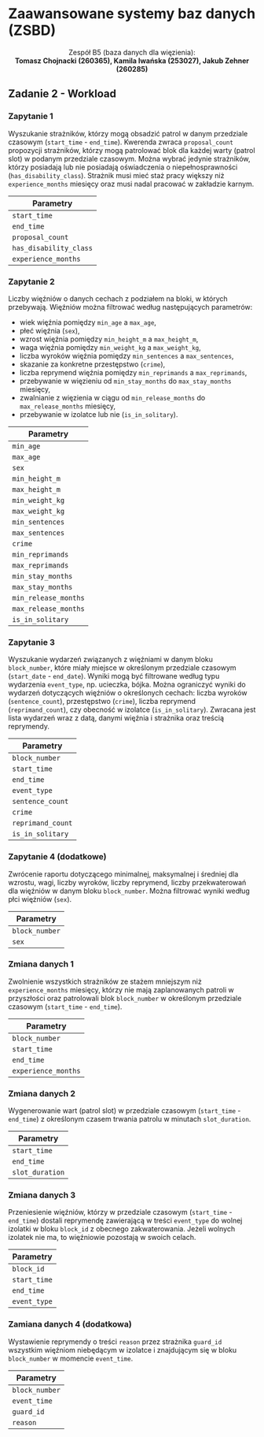 # Zaawansowane systemy baz danych (ZSBD)

<div align="center">
Zespół B5 (baza danych dla więzienia): <br/> <b>Tomasz Chojnacki (260365), Kamila Iwańska (253027), Jakub Zehner (260285)</b>
</div>

## Zadanie 2 - Workload

### Zapytanie 1

Wyszukanie strażników, którzy mogą obsadzić patrol w danym przedziale czasowym (`start_time` - `end_time`). Kwerenda zwraca `proposal_count` propozycji strażników, którzy mogą patrolować blok dla każdej warty (patrol slot) w podanym przedziale czasowym. Można wybrać jedynie strażników, którzy posiadają lub nie posiadają oświadczenia o niepełnosprawności (`has_disability_class`). Strażnik musi mieć staż pracy większy niż `experience_months` miesięcy oraz musi nadal pracować w zakładzie karnym.

| Parametry              |
| ---------------------- |
| `start_time`           |
| `end_time`             |
| `proposal_count`       |
| `has_disability_class` |
| `experience_months`    |

### Zapytanie 2

Liczby więźniów o danych cechach z podziałem na bloki, w których przebywają. Więźniów można filtrować według następujących parametrów:

- wiek więźnia pomiędzy `min_age` a `max_age`,
- płeć więźnia (`sex`),
- wzrost więźnia pomiędzy `min_height_m` a `max_height_m`,
- waga więźnia pomiędzy `min_weight_kg` a `max_weight_kg`,
- liczba wyroków więźnia pomiędzy `min_sentences` a `max_sentences`,
- skazanie za konkretne przestępstwo (`crime`),
- liczba reprymend więźnia pomiędzy `min_reprimands` a `max_reprimands`,
- przebywanie w więzieniu od `min_stay_months` do `max_stay_months` miesięcy,
- zwalnianie z więzienia w ciągu od `min_release_months` do `max_release_months` miesięcy,
- przebywanie w izolatce lub nie (`is_in_solitary`).

| Parametry            |
| -------------------- |
| `min_age`            |
| `max_age`            |
| `sex`                |
| `min_height_m`       |
| `max_height_m`       |
| `min_weight_kg`      |
| `max_weight_kg`      |
| `min_sentences`      |
| `max_sentences`      |
| `crime`              |
| `min_reprimands`     |
| `max_reprimands`     |
| `min_stay_months`    |
| `max_stay_months`    |
| `min_release_months` |
| `max_release_months` |
| `is_in_solitary`     |

### Zapytanie 3

Wyszukanie wydarzeń związanych z więźniami w danym bloku `block_number`, które miały miejsce w określonym przedziale czasowym (`start_date` - `end_date`). Wyniki mogą być filtrowane według typu wydarzenia `event_type`, np. ucieczka, bójka. Można ograniczyć wyniki do wydarzeń dotyczących więźniów o określonych cechach: liczba wyroków (`sentence_count`), przestępstwo (`crime`), liczba reprymend (`reprimand_count`), czy obecność w izolatce (`is_in_solitary`). Zwracana jest lista wydarzeń wraz z datą, danymi więźnia i strażnika oraz treścią reprymendy.

| Parametry         |
| ----------------- |
| `block_number`    |
| `start_time`      |
| `end_time`        |
| `event_type`      |
| `sentence_count`  |
| `crime`           |
| `reprimand_count` |
| `is_in_solitary`  |

### Zapytanie 4 (dodatkowe)

Zwrócenie raportu dotyczącego minimalnej, maksymalnej i średniej dla wzrostu, wagi, liczby wyroków, liczby reprymend, liczby przekwaterowań dla więźniów w danym bloku `block_number`. Można filtrować wyniki według płci więźniów (`sex`).

| Parametry      |
| -------------- |
| `block_number` |
| `sex`          |

### Zmiana danych 1

Zwolnienie wszystkich strażników ze stażem mniejszym niż `experience_months` miesięcy, którzy nie mają zaplanowanych patroli w przyszłości oraz patrolowali blok `block_number` w określonym przedziale czasowym (`start_time` - `end_time`).

| Parametry           |
| ------------------- |
| `block_number`      |
| `start_time`        |
| `end_time`          |
| `experience_months` |

### Zmiana danych 2

Wygenerowanie wart (patrol slot) w przedziale czasowym (`start_time` - `end_time`) z określonym czasem trwania patrolu w minutach `slot_duration`.

| Parametry       |
| --------------- |
| `start_time`    |
| `end_time`      |
| `slot_duration` |

### Zmiana danych 3

Przeniesienie więźniów, którzy w przedziale czasowym (`start_time` - `end_time`) dostali reprymendę zawierającą w treści `event_type` do wolnej izolatki w bloku `block_id` z obecnego zakwaterowania. Jeżeli wolnych izolatek nie ma, to więźniowie pozostają w swoich celach.

| Parametry    |
| ------------ |
| `block_id`   |
| `start_time` |
| `end_time`   |
| `event_type` |

### Zamiana danych 4 (dodatkowa)

Wystawienie reprymendy o treści `reason` przez strażnika `guard_id` wszystkim więźniom niebędącym w izolatce i znajdującym się w bloku `block_number` w momencie `event_time`.

| Parametry      |
| -------------- |
| `block_number` |
| `event_time`   |
| `guard_id`     |
| `reason`       |
